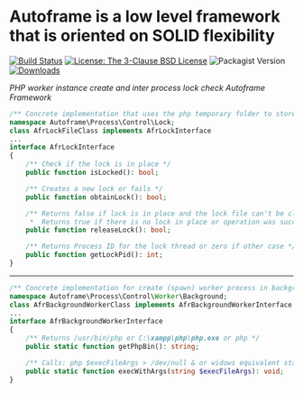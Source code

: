 # Autoframe is a low level framework that is oriented on SOLID flexibility

[![Build Status](https://github.com/autoframe/process-control/workflows/PHPUnit-tests/badge.svg?branch=main)](https://github.com/autoframe/process-control/actions?query=branch:main)
[![License: The 3-Clause BSD License](https://img.shields.io/github/license/autoframe/process-control)](https://opensource.org/license/bsd-3-clause/)
![Packagist Version](https://img.shields.io/packagist/v/autoframe/process-control?label=packagist%20stable)
[![Downloads](https://img.shields.io/packagist/dm/autoframe/process-control.svg)](https://packagist.org/packages/autoframe/process-control)

*PHP worker instance create and inter process lock check Autoframe Framework*

```php
/** Concrete implementation that uses the php temporary folder to store the lock */
namespace Autoframe\Process\Control\Lock;
class AfrLockFileClass implements AfrLockInterface
...
interface AfrLockInterface
{
    /** Check if the lock is in place */
    public function isLocked(): bool;

    /** Creates a new lock or fails */
    public function obtainLock(): bool;

    /** Returns false if lock is in place and the lock file can't be closed
     *  Returns true if there is no lock in place or operation was successfully made */
    public function releaseLock(): bool;

    /** Returns Process ID for the lock thread or zero if other case */
    public function getLockPid(): int;
}
```

---

```php
/** Concrete implementation for create (spawn) worker process in background */
namespace Autoframe\Process\Control\Worker\Background;
class AfrBackgroundWorkerClass implements AfrBackgroundWorkerInterface
...
interface AfrBackgroundWorkerInterface
{
    /** Returns /usr/bin/php or C:\xampp\php\php.exe or php */
    public static function getPhpBin(): string;

    /** Calls: php $execFileArgs > /dev/null & or widows equivalent start /B */
    public static function execWithArgs(string $execFileArgs): void;
}
```